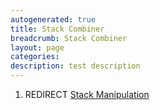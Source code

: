 ```yaml
---
autogenerated: true
title: Stack Combiner
breadcrumb: Stack Combiner
layout: page
categories: 
description: test description
---
```


1.  REDIRECT [Stack Manipulation](Stack_Manipulation "wikilink")
